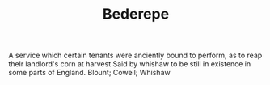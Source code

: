 ---
title: Bederepe
permalink: "/definitions/bederepe.html"
body: A service which certain tenants were anciently bound to perform, as to reap
  thelr landlord's corn at harvest Said by whishaw to be still in existence in some
  parts of England. Blount; Cowell; Whishaw
published_at: '2018-07-07'
layout: post
---